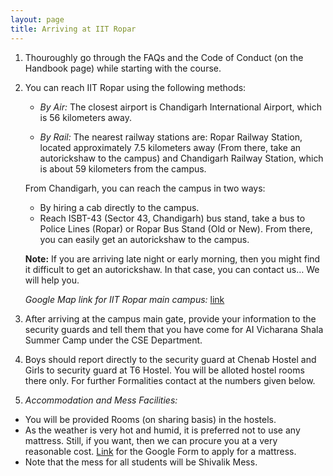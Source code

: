 ```yaml
---
layout: page
title: Arriving at IIT Ropar
---
```

1. Thouroughly go through the FAQs and the Code of Conduct (on the Handbook page) while starting with the course.

2. You can reach IIT Ropar using the following methods:

    * *By Air:* The closest airport is Chandigarh International Airport, which is 56 kilometers away. 

    * *By Rail:* The nearest railway stations are: Ropar Railway Station, located approximately 7.5 kilometers away (From there, take an autorickshaw to the campus) and Chandigarh Railway Station, which is about 59 kilometers from the campus.

    From Chandigarh, you can reach the campus in two ways:
    * By hiring a cab directly to the campus.
    * Reach ISBT-43 (Sector 43, Chandigarh) bus stand, take a bus to Police Lines (Ropar) or Ropar Bus Stand (Old or New). From there, you can easily get an autorickshaw to the campus.

    **Note:** If you are arriving late night or early morning, then you might find it difficult to get an autorickshaw. In that case, you can contact us… We will help you.

    *Google Map link for IIT Ropar main campus:* [link](https://goo.gl/maps/UVg99q5v51rPbMMY7)

4. After arriving at the campus main gate, provide your information to the security guards and tell them that you have come for AI Vicharana Shala Summer Camp under the CSE Department.

5. Boys should report directly to the security guard at Chenab Hostel and Girls to security guard at T6 Hostel. You will be alloted hostel rooms there only. For further Formalities contact at the numbers given below.

6. *Accommodation  and Mess Facilities:*
* You will be provided Rooms (on sharing basis) in the hostels. 
* As the weather is very hot and humid, it is preferred not to use any mattress. Still, if you want, then we can procure you at a very reasonable cost. [Link](https://docs.google.com/forms/d/e/1FAIpQLScDRnPN9NMS9YDPGj-XTCvA1LVgg9BobsE2vraBYACNSL16EA/viewform?usp=sf_link) for the Google Form to apply for a mattress.
* Note that the mess for all students will be Shivalik Mess.


